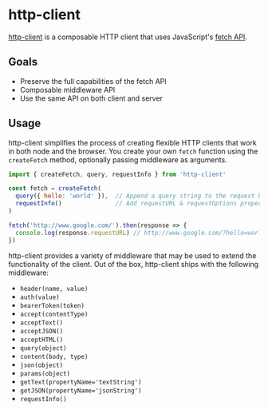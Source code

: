 # http-client

[http-client](https://github.com/mjackson/http-client) is a composable HTTP client that uses JavaScript's [fetch API](https://developer.mozilla.org/en-US/docs/Web/API/Fetch_API).

## Goals

  - Preserve the full capabilities of the fetch API
  - Composable middleware API
  - Use the same API on both client and server

## Usage

http-client simplifies the process of creating flexible HTTP clients that work in both node and the browser. You create your own `fetch` function using the `createFetch` method, optionally passing middleware as arguments.

```js
import { createFetch, query, requestInfo } from 'http-client'

const fetch = createFetch(
  query({ hello: 'world' }),  // Append a query string to the request URL
  requestInfo()               // Add requestURL & requestOptions properties to the response
)

fetch('http://www.google.com/').then(response => {
  console.log(response.requestURL) // http://www.google.com/?hello=world
})
```

http-client provides a variety of middleware that may be used to extend the functionality of the client. Out of the box, http-client ships with the following middleware:

  - `header(name, value)`
  - `auth(value)`
  - `bearerToken(token)`
  - `accept(contentType)`
  - `acceptText()`
  - `acceptJSON()`
  - `acceptHTML()`
  - `query(object)`
  - `content(body, type)`
  - `json(object)`
  - `params(object)`
  - `getText(propertyName='textString')`
  - `getJSON(propertyName='jsonString')`
  - `requestInfo()`
